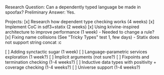 Research Question: Can a dependently typed language be made in spoofax?
Preliminary Answer: Yes.

Projects:
[x] Research how dependent type checking works (4 weeks)
[x] Implement CoC in sdf3+statix (2 weeks)
[x] Using krivine-inspired architecture to improve performance (1 week)
    - Needed to change a rule?
[x] Fixing name collisions (See "Tricky Types" test 1, few days)
    - Statix does not support string concat :c

[ ] Adding synctactic sugar (1 week)
[ ] Language-parametric services exploration (1 week?)
[ ] Implicit arguments (not sure?)
[ ] Fixpoints and termination checking (1-4 weeks?)
[ ] Inductive data types with positivity + coverage checking (1-4 weeks?)
[ ] Universe support (1-4 weeks?)
